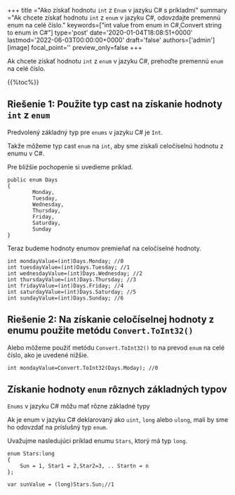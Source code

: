 +++
title   ="Ako získať hodnotu `int` z `Enum` v jazyku C# s príkladmi"
summary ="Ak chcete získať hodnotu `int` z `enum` v jazyku C#, odovzdajte premennú enum na celé číslo."
keywords=["int value from enum in C#,Convert string to enum in C#"]
type='post'
date='2020-01-04T18:08:51+0000'
lastmod='2022-06-03T00:00:00+0000'
draft='false'
authors=['admin']
[image]
focal_point=''
preview_only=false
+++

Ak chcete získať hodnotu `int` z `enum` v jazyku C#, prehoďte premennú `enum` na celé číslo.

{{%toc%}}

## Riešenie 1: Použite typ cast na získanie hodnoty `int` z `enum`

Predvolený základný typ pre `enums` v jazyku C# je `Int`.

Takže môžeme typ cast `enum` na `int`, aby sme získali celočíselnú hodnotu z enumu v C#.

Pre bližšie pochopenie si uvedieme príklad.

```
public enum Days
{
        Monday,  
        Tuesday,  
        Wednesday,  
        Thursday,  
        Friday,  
        Saturday,  
        Sunday
}
```

Teraz budeme hodnoty enumov premieňať na celočíselné hodnoty.

```
int mondayValue=(int)Days.Monday; //0
int tuesdayValue=(int)Days.Tuesday; //1
int wednesdayValue=(int)Days.Wednesday; //2
int thursdayValue=(int)Days.Thursday; //3
int fridayValue=(int)Days.Friday; //4
int saturdayValue=(int)Days.Saturday; //5
int sundayValue=(int)Days.Sunday; //6
```

## Riešenie 2: Na získanie celočíselnej hodnoty z enumu použite metódu `Convert.ToInt32()` 

Alebo môžeme použiť metódu `Convert.ToInt32()` to na prevod `enum` na celé číslo, ako je uvedené nižšie.

```
int mondayValue=Convert.ToInt32(Days.Moday); //0

```

## Získanie hodnoty `enum` rôznych základných typov

`Enums` v jazyku C# môžu mať rôzne základné typy 

Ak je enum v jazyku C# deklarovaný ako `uint`, `long` alebo `ulong`, mali by sme ho odovzdať na príslušný typ `enum`.

Uvažujme nasledujúci príklad enumu `Stars`, ktorý má typ `long`.

```
enum Stars:long 
{
    Sun = 1, Star1 = 2,Star2=3, .. Startn = n
};

var sunValue = (long)Stars.Sun;//1
```